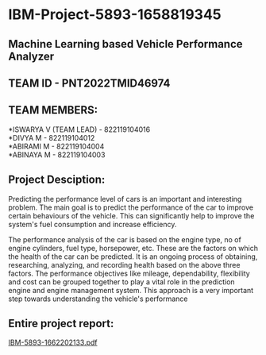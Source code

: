 # IBM-Project-5893-1658819345
## Machine Learning based Vehicle Performance Analyzer
## TEAM ID - PNT2022TMID46974
## TEAM MEMBERS:
*ISWARYA V (TEAM LEAD) - 822119104016<br>
*DIVYA M - 822119104012<br>
*ABIRAMI M - 822119104004<br>
*ABINAYA M - 822119104003<br>

## Project Desciption:<br>
<p>Predicting the performance level of cars is an important and interesting problem. The main goal is to predict the performance of the car to improve certain behaviours of the vehicle. This can significantly help to improve the system's fuel consumption and increase efficiency.

The performance analysis of the car is based on the engine type, no of engine cylinders, fuel type, horsepower, etc. These are the factors on which the health of the car can be predicted. It is an ongoing process of obtaining, researching, analyzing, and recording health based on the above three factors. The performance objectives like mileage, dependability, flexibility and cost can be grouped together to play a vital role in the prediction engine and engine management system. This approach is a very important step towards understanding the vehicle's performance</p>

## Entire project report:<br>
[IBM-5893-1662202133.pdf](https://github.com/IBM-EPBL/IBM-Project-5893-1658819345/files/10092508/IBM-5893-1662202133.pdf)










